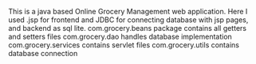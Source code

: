 This is a java based Online Grocery Management web application. Here I used .jsp for frontend and JDBC for connecting database with jsp pages, and backend as sql lite. 
com.grocery.beans package contains all getters and setters files
com.grocery.dao handles database implementation
com.grocery.services contains servlet files 
com.grocery.utils contains database connection

